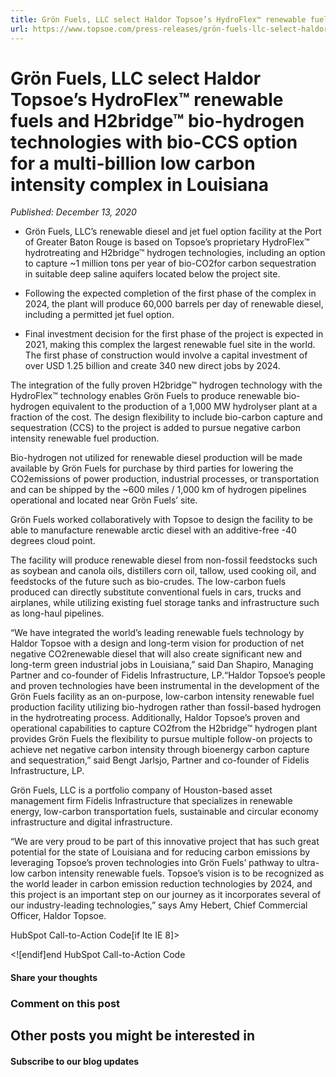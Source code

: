 ```yaml
---
title: Grön Fuels, LLC select Haldor Topsoe’s HydroFlex™ renewable fuels and H2bridge™ bio-hydrogen technologies with bio-CCS option for a multi-billion low carbon intensity complex in Louisiana
url: https://www.topsoe.com/press-releases/grön-fuels-llc-select-haldor-topsoes-hydroflex#main-content
---
```


# Grön Fuels, LLC select Haldor Topsoe’s HydroFlex™ renewable fuels and H2bridge™ bio-hydrogen technologies with bio-CCS option for a multi-billion low carbon intensity complex in Louisiana

*Published: December 13, 2020*

- Grön Fuels, LLC’s renewable diesel and jet fuel option facility at the Port of Greater Baton Rouge is based on Topsoe’s proprietary HydroFlex™ hydrotreating and H2bridge™ hydrogen technologies, including an option to capture ~1 million tons per year of bio-CO2for carbon sequestration in suitable deep saline aquifers located below the project site.

- Following the expected completion of the first phase of the complex in 2024, the plant will produce 60,000 barrels per day of renewable diesel, including a permitted jet fuel option.
- Final investment decision for the first phase of the project is expected in 2021, making this complex the largest renewable fuel site in the world. The first phase of construction would involve a capital investment of over USD 1.25 billion and create 340 new direct jobs by 2024.

The integration of the fully proven H2bridge™ hydrogen technology with the HydroFlex™ technology enables Grön Fuels to produce renewable bio-hydrogen equivalent to the production of a 1,000 MW hydrolyser plant at a fraction of the cost. The design flexibility to include bio-carbon capture and sequestration (CCS) to the project is added to pursue negative carbon intensity renewable fuel production.

Bio-hydrogen not utilized for renewable diesel production will be made available by Grön Fuels for purchase by third parties for lowering the CO2emissions of power production, industrial processes, or transportation and can be shipped by the ~600 miles / 1,000 km of hydrogen pipelines operational and located near Grön Fuels’ site.

Grön Fuels worked collaboratively with Topsoe to design the facility to be able to manufacture renewable arctic diesel with an additive-free -40 degrees cloud point.

The facility will produce renewable diesel from non-fossil feedstocks such as soybean and canola oils, distillers corn oil, tallow, used cooking oil, and feedstocks of the future such as bio-crudes. The low-carbon fuels produced can directly substitute conventional fuels in cars, trucks and airplanes, while utilizing existing fuel storage tanks and infrastructure such as long-haul pipelines.

“We have integrated the world’s leading renewable fuels technology by Haldor Topsoe with a design and long-term vision for production of net negative CO2renewable diesel that will also create significant new and long-term green industrial jobs in Louisiana,” said Dan Shapiro, Managing Partner and co-founder of Fidelis Infrastructure, LP.“Haldor Topsoe’s people and proven technologies have been instrumental in the development of the Grön Fuels facility as an on-purpose, low-carbon intensity renewable fuel production facility utilizing bio-hydrogen rather than fossil-based hydrogen in the hydrotreating process. Additionally, Haldor Topsoe’s proven and operational capabilities to capture CO2from the H2bridge™ hydrogen plant provides Grön Fuels the flexibility to pursue multiple follow-on projects to achieve net negative carbon intensity through bioenergy carbon capture and sequestration,” said Bengt Jarlsjo, Partner and co-founder of Fidelis Infrastructure, LP.

Grön Fuels, LLC is a portfolio company of Houston-based asset management firm Fidelis Infrastructure that specializes in renewable energy, low-carbon transportation fuels, sustainable and circular economy infrastructure and digital infrastructure.

“We are very proud to be part of this innovative project that has such great potential for the state of Louisiana and for reducing carbon emissions by leveraging Topsoe’s proven technologies into Grön Fuels’ pathway to ultra-low carbon intensity renewable fuels. Topsoe’s vision is to be recognized as the world leader in carbon emission reduction technologies by 2024, and this project is an important step on our journey as it incorporates several of our industry-leading technologies,” says Amy Hebert, Chief Commercial Officer, Haldor Topsoe.

HubSpot Call-to-Action Code[if lte IE 8]><div id="hs-cta-ie-element"></div><![endif][](https://cta-redirect.hubspot.com/cta/redirect/2115834/0cb6813f-2cc9-429f-92fa-133b465db805)end HubSpot Call-to-Action Code

#### Share your thoughts

### Comment on this post

## Other posts you might be interested in

#### Subscribe to our blog updates